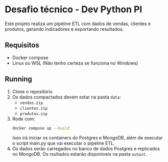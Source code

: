 # Desafio técnico - Dev Python Pl

Este projeto realiza um pipeline ETL com dados de vendas, clientes e produtos,
gerando indicadores e exportando resultados.

## Requisitos
- Docker compose
- Linux ou WSL (Não tenho certeza se funciona no Windows)

## Running

1. Clone o repositório
2. Os dados compactados devem estar na pasta `data`:
    - `vendas.zip`
    - `clientes.zip`
    - `produtos.zip`
3. Rode com:
    ```bash
    docker compose up --build
    ```
    Isso irá iniciar os containers do Postgres e MongoDB, além de executar o script
    main.py que vai executar o pipeline ETL.
4. Os dados serão carregados no banco de dados Postgres e replicados no MongoDB.
    Os rsultados estarão disponiveis na pasta `output`.
